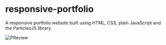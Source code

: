 # responsive-portfolio

A responsive portfolio website built using HTML, CSS, plain JavaScript and the ParticlesJS library.

![PReview](https://github.com/wjbetech/responsive-portfolio/assets/102255147/8b034fe8-d373-4700-974b-f03c8fe7c594)
